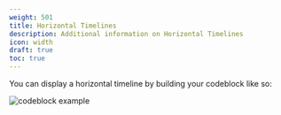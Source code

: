 ```yaml
---
weight: 501
title: Horizontal Timelines
description: Additional information on Horizontal Timelines
icon: width
draft: true
toc: true
---
```


You can display a horizontal timeline by building your codeblock like so:

![codeblock example](/images/horizontal_codeblock.png)
